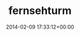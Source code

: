 ---
title:		"fernsehturm"
type:		"photos"
mediatype:		"upload"
location:		"TBC"
date:		"2014-02-09 17:33:12+00:00"
album:		"city"
filename:		"fernsehturm.md"
series:		""
cl_public_id:		"city/fernsehturm"
cl_version:		1497000251
format:		"tiff"
bytes:		1105628
width:		810
height:		1440
colours:
- "#B0C2D3"
- "#91B5D2"
- "#B2C1D2"
- "#6D767D"
- "#3C3836"
- "#5C758A"
- "#736B65"
exposure_mode:		"Manual"
program:		"Manual"
aperture:		"5.6"
focal_length:		"92.0 mm"
iso:		"160"
shutter_speed:		"1/250"
metering:		"Multi-segment"
flash:		"Off, Did not fire"
white_balance:		"Custom"
colour_temp:		"5150"
has_crop:		"false"
orientation:		"Horizontal (normal)"
camera_model:		"NIKON D800"
lens_info:		"70-200mm f/2.8"
artist:		"No artist info"
x_resolution:		"300"
y_resolution:		"300"
---